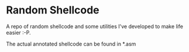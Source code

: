 Random Shellcode
================

A repo of random shellcode and some utilities I've developed to make life easier :-P.

The actual annotated shellcode can be found in *.asm
